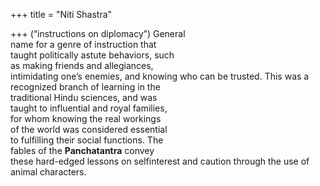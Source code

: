 +++
title = "Niti Shastra"

+++
(“instructions on diplomacy”) General  
name for a genre of instruction that  
taught politically astute behaviors, such  
as making friends and allegiances,  
intimidating one’s enemies, and knowing who can be trusted. This was a recognized branch of learning in the  
traditional Hindu sciences, and was  
taught to influential and royal families,  
for whom knowing the real workings  
of the world was considered essential  
to fulfilling their social functions. The  
fables of the **Panchatantra** convey  
these hard-edged lessons on selfinterest and caution through the use of  
animal characters.